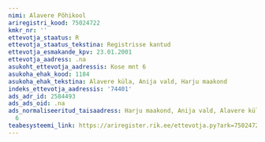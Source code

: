 ```yaml
---
nimi: Alavere Põhikool
ariregistri_kood: 75024722
kmkr_nr: ''
ettevotja_staatus: R
ettevotja_staatus_tekstina: Registrisse kantud
ettevotja_esmakande_kpv: 23.01.2001
ettevotja_aadress: .na
asukoht_ettevotja_aadressis: Kose mnt 6
asukoha_ehak_kood: 1184
asukoha_ehak_tekstina: Alavere küla, Anija vald, Harju maakond
indeks_ettevotja_aadressis: '74401'
ads_adr_id: 2584493
ads_ads_oid: .na
ads_normaliseeritud_taisaadress: Harju maakond, Anija vald, Alavere küla, Kose mnt
  6
teabesysteemi_link: https://ariregister.rik.ee/ettevotja.py?ark=75024722&ref=rekvisiidid
---
```

